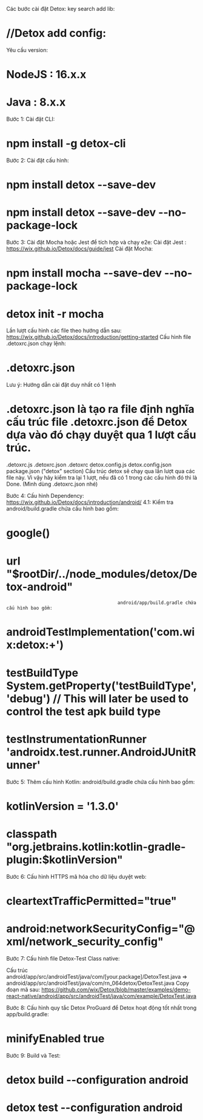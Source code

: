 Các bước cài đặt Detox:
key search add lib:  
# //Detox add config:

Yêu cầu version:
# NodeJS : 16.x.x
# Java : 8.x.x
Bước 1: Cài đặt CLI:
# npm install -g detox-cli
Bước 2: Cài đặt cấu hình:
# npm install detox --save-dev
# npm install detox --save-dev --no-package-lock
Bước 3: Cài đặt Mocha hoặc Jest để tích hợp và chạy e2e:
Cài đặt Jest : https://wix.github.io/Detox/docs/guide/jest
Cài đặt Mocha: 
# npm install mocha --save-dev --no-package-lock
# detox init -r mocha


Lần lượt cấu hình các file theo hướng dẫn sau: https://wix.github.io/Detox/docs/introduction/getting-started
Cấu hình file .detoxrc.json chạy lệnh:
# .detoxrc.json

Lưu ý: Hướng dẫn cài đặt duy nhất có 1 lệnh 
# .detoxrc.json là tạo ra file định nghĩa cấu trúc file .detoxrc.json để Detox dựa vào đó chạy duyệt qua 1 lượt cấu trúc.
.detoxrc.js
.detoxrc.json
.detoxrc
detox.config.js
detox.config.json
package.json ("detox" section)
Cấu trúc detox sẽ chạy qua lần lượt qua các file này. Vì vậy hãy kiểm tra lại 1 lượt, nếu đã có 1 trong các cấu hình đó thì là Done. (Mình dùng .detoxrc.json nhé)


Bước 4: Cấu hình Dependency: https://wix.github.io/Detox/docs/introduction/android/
4.1: Kiểm tra 
                                             android/build.gradle chứa cấu hình bao gồm:
# google()
# url "$rootDir/../node_modules/detox/Detox-android"
                                             android/app/build.gradle chứa cấu hình bao gồm:
# androidTestImplementation('com.wix:detox:+')
# testBuildType System.getProperty('testBuildType', 'debug')  // This will later be used to control the test apk build type
# testInstrumentationRunner 'androidx.test.runner.AndroidJUnitRunner'


Bước 5:  Thêm cấu hình Kotlin:
                                             android/build.gradle chứa cấu hình bao gồm:
# kotlinVersion = '1.3.0'
# classpath "org.jetbrains.kotlin:kotlin-gradle-plugin:$kotlinVersion"

Bước 6: Cấu hình HTTPS mã hóa cho dữ liệu duyệt web:
# cleartextTrafficPermitted="true"
# android:networkSecurityConfig="@xml/network_security_config"

Bước 7: Cấu hình file Detox-Test Class native:

Cấu trúc android/app/src/androidTest/java/com/[your.package]/DetoxTest.java
=> android/app/src/androidTest/java/com/rn_064detox/DetoxTest.java
Copy đoạn mã sau:
https://github.com/wix/Detox/blob/master/examples/demo-react-native/android/app/src/androidTest/java/com/example/DetoxTest.java

Bước 8: Cấu hình quy tắc Detox ProGuard để Detox hoạt động tốt nhất trong app/build.gradle:
# minifyEnabled true

Bước 9: Build và Test:
# detox build --configuration android
# detox test --configuration android